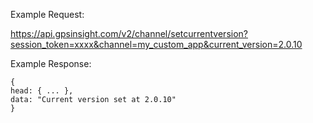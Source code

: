 Example Request:

https://api.gpsinsight.com/v2/channel/setcurrentversion?session_token=xxxx&channel=my_custom_app&current_version=2.0.10

Example Response:

    {
    head: { ... },
    data: "Current version set at 2.0.10"
    }
